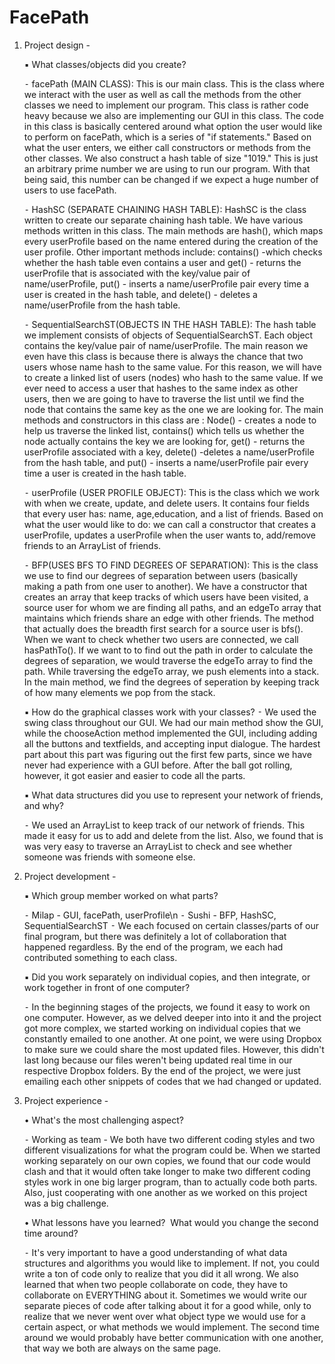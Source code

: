 FacePath
========

1. Project design - 

	▪	What classes/objects did you create? 

	  ⁃	 facePath (MAIN CLASS): This is our main class. This is the class where we interact with the user as well as call the methods from the other classes we need to implement our program. This class is rather code heavy because we also are implementing our GUI in this class. The code in this class is basically centered around what option the user would like to perform on facePath, which is a series of "if statements." Based on what the user enters, we either  call constructors or methods from the other classes. We also construct a hash table of size "1019." This is just an arbitrary prime number we are using to run our program. With that being said, this number can be changed if we expect a huge number of users to use facePath. 
	  
	  ⁃	HashSC (SEPARATE CHAINING HASH TABLE): HashSC is the class written to create our separate chaining hash table. We have various methods written in this class. The main methods are hash(), which maps every userProfile based on the name entered during the creation of the user profile. Other important methods include: contains() -which checks whether the hash table even contains a user and get() - returns the userProfile that is associated with the key/value pair of name/userProfile, put() - inserts a name/userProfile pair every time a user is created in the hash table, and delete() - deletes a name/userProfile from the hash table. 
	  
	  ⁃	SequentialSearchST(OBJECTS IN THE HASH TABLE): The hash table we implement consists of objects of SequentialSearchST. Each object contains the key/value pair of name/userProfile. The main reason we even have this class is because there is always the chance that two users whose name hash to the same value. For this reason, we will have to create a linked list of users (nodes) who hash to the same value. If we ever need to access a user that hashes to the same index as other users, then we are going to have to traverse the list until we find the node that contains the same key as the one we are looking for. The main methods and constructors in this class are : Node() - creates a node to help us traverse the linked list, contains() which tells us whether the node actually contains the key we are looking for, get() - returns the userProfile associated with a key, delete() -deletes a name/userProfile from the hash table, and put() - inserts a name/userProfile pair every time a user is created in the hash table. 
	  
	  ⁃	userProfile (USER PROFILE OBJECT): This is the class which we work with when we create, update, and delete users. It contains four fields that every user has: name, age,education, and a list of friends. Based on what the user would like to do: we can call a constructor that creates a userProfile, updates a userProfile when the user wants to, add/remove friends to an ArrayList of friends. 
	  
	  ⁃	BFP(USES BFS TO FIND DEGREES OF SEPARATION): This is the class we use to find our degrees of separation between users (basically making a path from one user to another). We have a constructor that creates an array that keep tracks of which users have been visited, a source user for whom we are finding all paths, and an edgeTo array that maintains which friends share an edge with other friends. The method that actually does the breadth first search for a source user is bfs(). When we want to check whether two users are connected, we call hasPathTo(). If we want to to find out the path in order to calculate the degrees of separation, we would traverse the edgeTo array to find the path. While traversing the edgeTo array, we push elements into a stack. In the main method, we find the degrees of seperation by keeping track of how many elements we pop from the stack. 
	  

	▪	How do the graphical classes work with your classes? 
	  ⁃	We used the swing class throughout our GUI. We had our main method show the GUI, while the chooseAction method implemented the GUI, including adding all the buttons and textfields, and accepting input dialogue. The hardest part about this part was figuring out the first few parts, since we have never had experience with a GUI before. After the ball got rolling, however, it got easier and easier to code all the parts.
	  
	  
	▪	What data structures did you use to represent your network of friends, and why?
	
	  ⁃	We used an ArrayList to keep track of our network of friends. This made it easy for us to add and delete from the list. Also, we found that is was very easy to traverse an ArrayList to check and see whether someone was friends with someone else. 
	  
	  
	  

 2. Project development - 
 
	▪	Which group member worked on what parts? 

	  ⁃	Milap - GUI, facePath, userProfile\n
	  ⁃	Sushi - BFP, HashSC, SequentialSearchST 
	  ⁃	We each focused on certain classes/parts of our final program, but there was definitely a lot of collaboration that happened regardless. By the end of the program, we each had contributed something to each class. 
	  
	  
	▪	Did you work separately on individual copies, and then integrate, or work together in front of one computer?
	
	  ⁃	In the beginning stages of the projects, we found it easy to work on one computer. However, as we delved deeper into into it and the project got more complex, we started working on individual copies that we constantly emailed to one another. At one point, we were using Dropbox to make sure we could share the most updated files. However, this didn't last long because our files weren't being updated real time in our respective Dropbox folders.  By the end of the project, we were just emailing each other snippets of codes that we had changed or updated. 
	
3. Project experience - 

	•	What's the most challenging aspect? 
	
	  ⁃	Working as team - We both have two different coding styles and two different visualizations for what the program could be. When we started working separately on our own copies, we found that our code would clash and that it would often take longer to make two different coding styles work in one big larger program, than to actually code both parts. Also, just cooperating with one another as we worked on this project was a big challenge. 
	  
	•	What lessons have you learned?  What would you change the second time around?
	
	  ⁃	It's very important to have a good understanding of what data structures and algorithms you would like to implement. If not, you could write a ton of code only to realize that you did it all wrong. We also learned that when two people collaborate on code, they have to collaborate on EVERYTHING about it. Sometimes we would write our separate pieces of code after talking about it for a good while, only to realize that we never went over what object type we would use for a certain aspect, or what methods we would implement. The second time around we would probably have better communication with one another, that way we both are always on the same page.  
